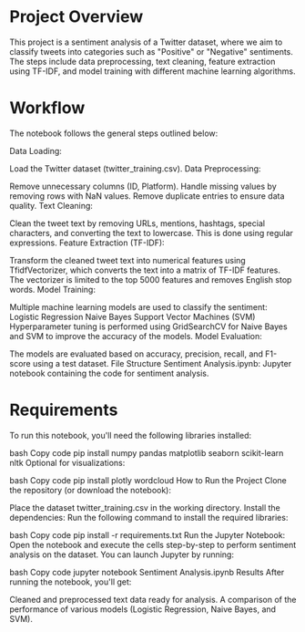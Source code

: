 # Project Overview
This project is a sentiment analysis of a Twitter dataset, where we aim to classify tweets into categories such as "Positive" or "Negative" sentiments. The steps include data preprocessing, text cleaning, feature extraction using TF-IDF, and model training with different machine learning algorithms.

# Workflow
The notebook follows the general steps outlined below:

Data Loading:

Load the Twitter dataset (twitter_training.csv).
Data Preprocessing:

Remove unnecessary columns (ID, Platform).
Handle missing values by removing rows with NaN values.
Remove duplicate entries to ensure data quality.
Text Cleaning:

Clean the tweet text by removing URLs, mentions, hashtags, special characters, and converting the text to lowercase.
This is done using regular expressions.
Feature Extraction (TF-IDF):

Transform the cleaned tweet text into numerical features using TfidfVectorizer, which converts the text into a matrix of TF-IDF features.
The vectorizer is limited to the top 5000 features and removes English stop words.
Model Training:

Multiple machine learning models are used to classify the sentiment:
Logistic Regression
Naive Bayes
Support Vector Machines (SVM)
Hyperparameter tuning is performed using GridSearchCV for Naive Bayes and SVM to improve the accuracy of the models.
Model Evaluation:

The models are evaluated based on accuracy, precision, recall, and F1-score using a test dataset.
File Structure
Sentiment Analysis.ipynb: Jupyter notebook containing the code for sentiment analysis.
# Requirements
To run this notebook, you'll need the following libraries installed:

bash
Copy code
pip install numpy pandas matplotlib seaborn scikit-learn nltk
Optional for visualizations:

bash
Copy code
pip install plotly wordcloud
How to Run the Project
Clone the repository (or download the notebook):

Place the dataset twitter_training.csv in the working directory.
Install the dependencies: Run the following command to install the required libraries:

bash
Copy code
pip install -r requirements.txt
Run the Jupyter Notebook: Open the notebook and execute the cells step-by-step to perform sentiment analysis on the dataset. You can launch Jupyter by running:

bash
Copy code
jupyter notebook Sentiment Analysis.ipynb
Results
After running the notebook, you'll get:

Cleaned and preprocessed text data ready for analysis.
A comparison of the performance of various models (Logistic Regression, Naive Bayes, and SVM).
